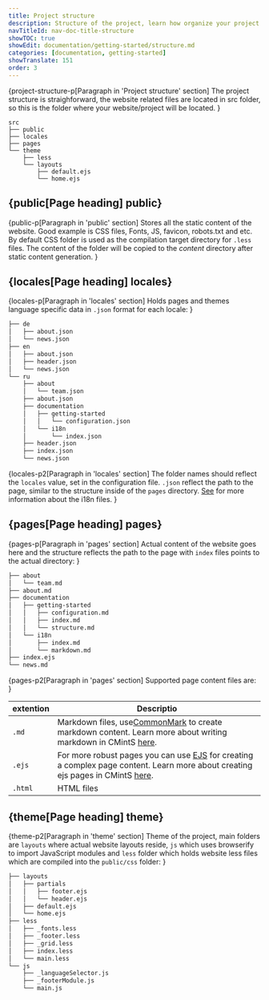 ```yaml
---
title: Project structure
description: Structure of the project, learn how organize your project and directory naming.
navTitleId: nav-doc-title-structure
showTOC: true
showEdit: documentation/getting-started/structure.md
categories: [documentation, getting-started]
showTranslate: 151
order: 3
---
```


{project-structure-p[Paragraph in 'Project structure' section]
The project structure is straighforward, the website related files are located
in src folder, so this is the folder where your website/project will be located.
}
```
src
├── public
├── locales
├── pages
└── theme
    ├── less
    └── layouts
        ├── default.ejs
        └── home.ejs
```

## {public[Page heading] public}

{public-p[Paragraph in 'public' section]
Stores all the static content of the website. Good example is CSS files, Fonts,
JS, favicon, robots.txt and etc. By default CSS folder is used as the
compilation target directory for `.less` files. The content of the folder will
be copied to the *content* directory after static content generation.
}

## {locales[Page heading] locales}

{locales-p[Paragraph in 'locales' section]
Holds pages and themes language specific data in `.json` format for each locale:
}

```bash
├── de
│   ├── about.json
│   └── news.json
├── en
│   ├── about.json
│   ├── header.json
│   └── news.json
└── ru
    ├── about
    │   └── team.json
    ├── about.json
    ├── documentation
    │   ├── getting-started
    │   │   └── configuration.json
    │   └── i18n
    │       └── index.json
    ├── header.json
    ├── index.json
    └── news.json
```
{locales-p2[Paragraph in 'locales' section]
The folder names should reflect the `locales` value, set in the configuration
file. `.json` reflect the path to the page, similar to the structure inside of
the `pages` directory. [See](/documentation/i18n) for more information about the
i18n files.
}

## {pages[Page heading] pages}
{pages-p[Paragraph in 'pages' section]
Actual content of the website goes here and the structure reflects the path to
the page with `index` files points to the actual directory:
}

```bash
├── about
│   └── team.md
├── about.md
├── documentation
│   ├── getting-started
│   │   ├── configuration.md
│   │   ├── index.md
│   │   └── structure.md
│   └── i18n
│       ├── index.md
│       └── markdown.md
├── index.ejs
└── news.md
```

{pages-p2[Paragraph in 'pages' section]
Supported page content files are:
}

extention | Descriptio
--- | ---
`.md` | Markdown files, use<a href="http://commonmark.org/" target="_blank" rel="noopener">CommonMark</a> to create markdown content. Learn more about writing markdown in <fix>CMintS</fix> <a href="/documentation/pages#markdown" target="_blank" rel="noopener">here</a>.
`.ejs` | For more robust pages you can use <a href="http://ejs.co/" target="_blank" rel="noopener">EJS</a> for creating a complex page content. Learn more about creating ejs pages in <fix>CMintS</fix> <a href="/documentation/pages#ejs" target="_blank" rel="noopener">here</a>.
`.html` | HTML files

## {theme[Page heading] theme}

{theme-p2[Paragraph in 'theme' section]
Theme of the project, main folders are <fix>`layouts`</fix> where actual website layouts
reside, <fix>`js`</fix> which uses <fix>browserify</fix> to import <fix>JavaScript</fix> modules and <fix>`less`</fix> folder which holds website less files which are compiled into
the <fix>`public/css`</fix> folder:
}

```bash
├── layouts
│   ├── partials
│   │   ├── footer.ejs
│   │   └── header.ejs
│   ├── default.ejs
│   └── home.ejs
├── less
│   ├── _fonts.less
│   ├── _footer.less
│   ├── _grid.less
│   ├── index.less
│   └── main.less
└── js
    ├── _languageSelector.js
    ├── _footerModule.js
    └── main.js
```
